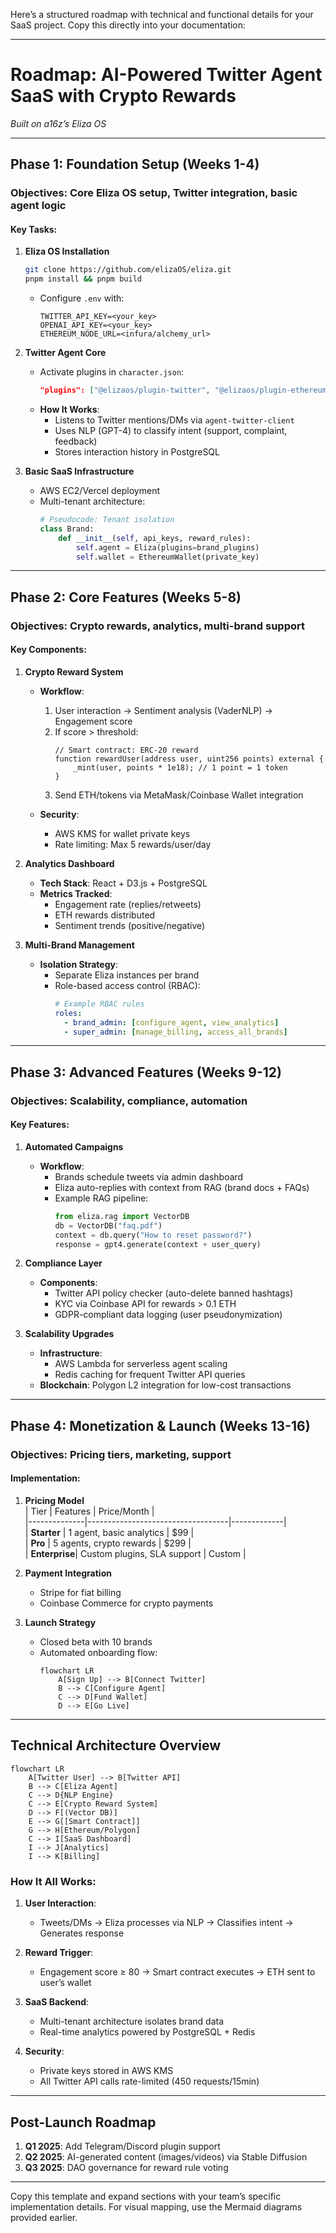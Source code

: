 Here’s a structured roadmap with technical and functional details for your SaaS project. Copy this directly into your documentation:

---

# **Roadmap: AI-Powered Twitter Agent SaaS with Crypto Rewards**  
*Built on a16z’s Eliza OS*  

---

## **Phase 1: Foundation Setup (Weeks 1-4)**  
### **Objectives**: Core Eliza OS setup, Twitter integration, basic agent logic  
#### **Key Tasks**:  
1. **Eliza OS Installation**  
   ```bash
   git clone https://github.com/elizaOS/eliza.git
   pnpm install && pnpm build
   ```  
   - Configure `.env` with:  
     ```plaintext
     TWITTER_API_KEY=<your_key>
     OPENAI_API_KEY=<your_key>
     ETHEREUM_NODE_URL=<infura/alchemy_url>
     ```  

2. **Twitter Agent Core**  
   - Activate plugins in `character.json`:  
     ```json
     "plugins": ["@elizaos/plugin-twitter", "@elizaos/plugin-ethereum"]
     ```  
   - **How It Works**:  
     - Listens to Twitter mentions/DMs via `agent-twitter-client`  
     - Uses NLP (GPT-4) to classify intent (support, complaint, feedback)  
     - Stores interaction history in PostgreSQL  

3. **Basic SaaS Infrastructure**  
   - AWS EC2/Vercel deployment  
   - Multi-tenant architecture:  
     ```python
     # Pseudocode: Tenant isolation
     class Brand:
         def __init__(self, api_keys, reward_rules):
             self.agent = Eliza(plugins=brand_plugins)
             self.wallet = EthereumWallet(private_key)
     ```  

---

## **Phase 2: Core Features (Weeks 5-8)**  
### **Objectives**: Crypto rewards, analytics, multi-brand support  
#### **Key Components**:  
1. **Crypto Reward System**  
   - **Workflow**:  
     1. User interaction → Sentiment analysis (VaderNLP) → Engagement score  
     2. If score > threshold:  
        ```solidity
        // Smart contract: ERC-20 reward
        function rewardUser(address user, uint256 points) external {
            _mint(user, points * 1e18); // 1 point = 1 token
        }
        ```  
     3. Send ETH/tokens via MetaMask/Coinbase Wallet integration  

   - **Security**:  
     - AWS KMS for wallet private keys  
     - Rate limiting: Max 5 rewards/user/day  

2. **Analytics Dashboard**  
   - **Tech Stack**: React + D3.js + PostgreSQL  
   - **Metrics Tracked**:  
     - Engagement rate (replies/retweets)  
     - ETH rewards distributed  
     - Sentiment trends (positive/negative)  

3. **Multi-Brand Management**  
   - **Isolation Strategy**:  
     - Separate Eliza instances per brand  
     - Role-based access control (RBAC):  
       ```yaml
       # Example RBAC rules
       roles:
         - brand_admin: [configure_agent, view_analytics]
         - super_admin: [manage_billing, access_all_brands]
       ```  

---

## **Phase 3: Advanced Features (Weeks 9-12)**  
### **Objectives**: Scalability, compliance, automation  
#### **Key Features**:  
1. **Automated Campaigns**  
   - **Workflow**:  
     - Brands schedule tweets via admin dashboard  
     - Eliza auto-replies with context from RAG (brand docs + FAQs)  
     - Example RAG pipeline:  
       ```python
       from eliza.rag import VectorDB
       db = VectorDB("faq.pdf")
       context = db.query("How to reset password?")
       response = gpt4.generate(context + user_query)
       ```  

2. **Compliance Layer**  
   - **Components**:  
     - Twitter API policy checker (auto-delete banned hashtags)  
     - KYC via Coinbase API for rewards > 0.1 ETH  
     - GDPR-compliant data logging (user pseudonymization)  

3. **Scalability Upgrades**  
   - **Infrastructure**:  
     - AWS Lambda for serverless agent scaling  
     - Redis caching for frequent Twitter API queries  
   - **Blockchain**: Polygon L2 integration for low-cost transactions  

---

## **Phase 4: Monetization & Launch (Weeks 13-16)**  
### **Objectives**: Pricing tiers, marketing, support  
#### **Implementation**:  
1. **Pricing Model**  
   | Tier         | Features                          | Price/Month |  
   |--------------|-----------------------------------|-------------|  
   | **Starter**  | 1 agent, basic analytics          | $99         |  
   | **Pro**      | 5 agents, crypto rewards          | $299        |  
   | **Enterprise**| Custom plugins, SLA support       | Custom      |  

2. **Payment Integration**  
   - Stripe for fiat billing  
   - Coinbase Commerce for crypto payments  

3. **Launch Strategy**  
   - Closed beta with 10 brands  
   - Automated onboarding flow:  
     ```mermaid
     flowchart LR
         A[Sign Up] --> B[Connect Twitter]
         B --> C[Configure Agent]
         C --> D[Fund Wallet]
         D --> E[Go Live]
     ```  

---

## **Technical Architecture Overview**  
```mermaid
flowchart LR
    A[Twitter User] --> B[Twitter API]
    B --> C[Eliza Agent]
    C --> D{NLP Engine}
    C --> E[Crypto Reward System]
    D --> F[(Vector DB)]
    E --> G[[Smart Contract]]
    G --> H[Ethereum/Polygon]
    C --> I[SaaS Dashboard]
    I --> J[Analytics]
    I --> K[Billing]
```

### **How It All Works**:  
1. **User Interaction**:  
   - Tweets/DMs → Eliza processes via NLP → Classifies intent → Generates response  

2. **Reward Trigger**:  
   - Engagement score ≥ 80 → Smart contract executes → ETH sent to user’s wallet  

3. **SaaS Backend**:  
   - Multi-tenant architecture isolates brand data  
   - Real-time analytics powered by PostgreSQL + Redis  

4. **Security**:  
   - Private keys stored in AWS KMS  
   - All Twitter API calls rate-limited (450 requests/15min)  

---

## **Post-Launch Roadmap**  
1. **Q1 2025**: Add Telegram/Discord plugin support  
2. **Q2 2025**: AI-generated content (images/videos) via Stable Diffusion  
3. **Q3 2025**: DAO governance for reward rule voting  

---

Copy this template and expand sections with your team’s specific implementation details. For visual mapping, use the Mermaid diagrams provided earlier.

